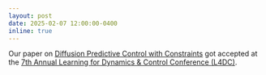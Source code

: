 ```yaml
---
layout: post
date: 2025-02-07 12:00:00-0400
inline: true
---
```


Our paper on [Diffusion Predictive Control with Constraints](https://arxiv.org/abs/2412.09342) got accepted at the [7th Annual Learning for Dynamics & Control Conference (L4DC)](https://sites.google.com/umich.edu/l4dc2025/).
